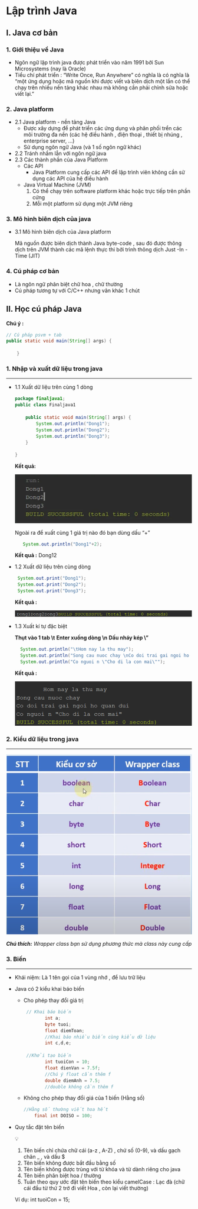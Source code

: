 # Lập trình Java

## I. Java cơ bản

### 1. Giới thiệu về Java

- Ngôn ngữ lập trình java được phát triển vào năm 1991 bởi Sun Microsystems (nay là Oracle)
- Tiểu chí phát triển : “Write Once, Run Anywhere” có nghĩa là có nghĩa là “một ứng dụng hoặc mã nguồn khi được viết và biên dịch một lần có thể chạy trên nhiều nền tảng khác nhau mà không cần phải chỉnh sửa hoặc viết lại.”

### 2. Java platform

- 2.1 Java platform - nền tảng Java
    - Được xây dựng để phát triển các ứng dụng và phân phối trển các môi trường đa nền (các hệ điều hành , điện thoại , thiết bị nhúng , enterprise server, …)
    - Sử dụng ngôn ngữ Java (và 1 số ngôn ngữ khác)
- 2.2 Tránh nhầm lẫn với ngôn ngữ java
- 2.3 Các thành phần của Java Platform
    - Các API
        - Java Platform cung cấp các API để lập trình viên không cần sử dụng các API của hệ điều hành
    - Java Virtual Machine (JVM)
        1. Có thể chạy trên software platform khác hoặc trực tiếp trên phần cứng 
        2. Mỗi một platform sử dụng một JVM riêng

### 3. Mô hình biên dịch của java

- 3.1 Mô hình biên dịch của Java platform
    
    Mã nguồn được biên dịch thành Java byte-code , sau đó được thông dịch trên JVM thành các mã lệnh thực thi bởi trình thông dịch Just -In - Time (JIT)
    

### 4. Cú pháp cơ bản

- Là ngôn ngữ phân biệt chữ hoa , chữ thường
- Cú pháp tương tự với C/C++ nhưng vân khác 1 chút

## II. Học cú pháp Java

**Chú ý :**

```java
// Cú pháp psvm + tab
public static void main(String[] args) {
        
    }
```

### 1. Nhập và xuất dữ liệu trong java

---

- 1.1  Xuất dữ liệu trên cùng 1 dòng
    
    ```java
    package finaljava1;
    public class Finaljava1 
    
        public static void main(String[] args) {
            System.out.println("Dong1");
            System.out.println("Dong2");
            System.out.println("Dong3");
        }
        
    }
    ```
    
    **Kết quả:** 
    
    ![image.png](e5e98e1e-f183-4473-be57-33851120f2b1.png)
    
    Ngoài ra để xuất cùng 1 giá trị nào đó bạn dùng dấu “+”
    
    ```java
       System.out.println("Dong1"+2);
    ```
    
    **Kết quả :** Dong12
    
- 1.2 Xuất dữ liệu trên cùng dòng
    
    ```java
     System.out.print("Dong1");
     System.out.print("Dong2");
     System.out.print("Dong3");
    ```
    
    **Kết quả :**
    
    ![image.png](image.png)
    
- 1.3 Xuất kí tự đặc biệt
    
    **Thụt vào 1 tab \t**
    **Enter xuống dòng \n**
    **Dấu nháy kép  \”**
    
    ```java
      System.out.println("\tHom nay la thu may");
      System.out.println("Song cau nuoc chay \nCo doi trai gai ngoi ho quan dui");
      System.out.println("Co nguoi n \"Cho di la con mai\"");
    ```
    
    **Kết quả :**
    
    ![image.png](image%201.png)
    

### 2. Kiểu dữ liệu trong java

---

![image.png](image%202.png)

***Chú thích:** Wrapper class bạn sử dụng phương thức mà class này cung cấp* 

### 3. Biến

---

- Khái niệm: Là 1 tên gọi của 1 vùng nhớ , để lưu trữ liệu
- Java có 2 kiểu khai báo biến
    - Cho phép thay đổi giá trị
        
        ```java
         // Khai báo biến 
                int a;
                byte tuoi;
                float diemToan;
                //Khai báo nhiều biến cùng kiểu dữ liệu 
                int c,d,e;
            
         //Khởi tạo biến 
                int tuoiCon = 10;
                float dienVan = 7.5f;
                //Chú ý float cần thêm f 
                double diemAnh = 7.5;
                //double không cần thêm f
        ```
        
    - Không cho phép thay đổi giá của 1 biến (Hằng số)
        
        ```java
        //Hằng số thường viết hoa hết 
            final int DOISO = 100;
        ```
        
- Quy tắc đặt tên biến
    
    <aside>
    💡
    
    1. Tên biến chỉ chứa chữ cái (a-z , A-Z) , chứ số (0-9), và dấu gạch chân _ , và dấu $ 
    2. Tên biến không được bắt đầu bằng số 
    3. Tên biến không được trùng với từ khóa và từ dành riêng cho java 
    4. Tên biến phân biệt hoa / thường
    5. Tuân theo quy ước đặt tên biến theo kiểu camelCase : Lạc đà  (chữ cái đầu từ thứ 2 trở đi viết Hoa , còn lại viết thường)
    
    Ví dụ: int tuoiCon = 15;
    
    </aside>